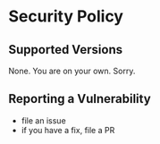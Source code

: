 # Security Policy

## Supported Versions

None. You are on your own. Sorry.

## Reporting a Vulnerability

* file an issue
* if you have a fix, file a PR
